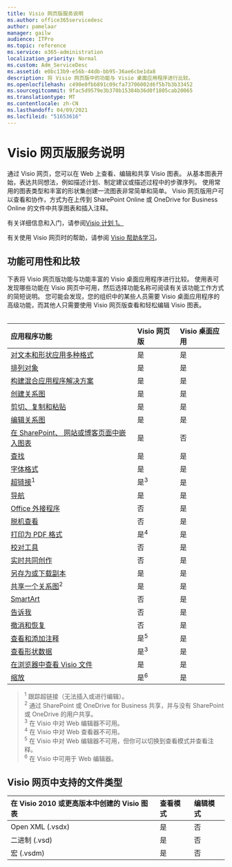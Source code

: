```yaml
---
title: Visio 网页版服务说明
ms.author: office365servicedesc
author: pamelaar
manager: gailw
audience: ITPro
ms.topic: reference
ms.service: o365-administration
localization_priority: Normal
ms.custom: Adm_ServiceDesc
ms.assetid: e0bc13b9-e56b-44db-bb95-36ae6cbe1da8
description: 将 Visio 网页版中的功能与 Visio 桌面应用程序进行比较。
ms.openlocfilehash: c490e0fbb891c09cfa73706002d6f5b7b3b33452
ms.sourcegitcommit: 9fac5d9579e3b370b15384b36d0f1805cab20065
ms.translationtype: MT
ms.contentlocale: zh-CN
ms.lasthandoff: 04/09/2021
ms.locfileid: "51653616"
---
```

# <a name="visio-for-the-web-service-description"></a>Visio 网页版服务说明

通过 Visio 网页，您可以在 Web 上查看、编辑和共享 Visio 图表。 从基本图表开始，表达共同想法，例如描述计划、制定建议或描述过程中的步骤序列。 使用常用的图表类型和丰富的形状集创建一流图表非常简单和简单。 Visio 网页版用户可以查看和协作，方式为在上传到 SharePoint Online 或 OneDrive for Business Online 的文件中共享图表和插入注释。
  
有关详细信息和入门，请参阅[Visio 计划 1。](https://products.office.com/visio/visio-online)
  
有关使用 Visio 网页时的帮助，请参阅 [Visio 帮助&学习](https://support.office.com/visio)。
  
## <a name="feature-availability-and-comparison"></a>功能可用性和比较

下表将 Visio 网页版功能与功能丰富的 Visio 桌面应用程序进行比较。 使用表可发现哪些功能在 Visio 网页中可用，然后选择功能名称可阅读有关该功能工作方式的简短说明。 您可能会发现，您的组织中的某些人员需要 Visio 桌面应用程序的高级功能，而其他人只需要使用 Visio 网页版查看和轻松编辑 Visio 图表。<br><br> 
  
| 应用程序功能 | Visio 网页版 | Visio 桌面应用 |
|:-----|:-----|:-----|
|[对文本和形状应用多种格式](visio-online.md#apply-rich-formatting-to-text-and-shapes) <br/> |是  <br/> |是  <br/> |
|[排列对象](visio-online.md#arrange-objects) <br/> |是  <br/> |是  <br/> |
|[构建混合应用程序解决方案](visio-online.md#build-mashup-solutions) <br/> |是  <br/> |是  <br/> |
|[创建关系图](visio-online.md#create-diagrams) <br/> |是  <br/> |是  <br/> |
|[剪切、复制和粘贴](visio-online.md#cut-copy-and-paste) <br/> |是  <br/> |是  <br/> |
|[编辑关系图](visio-online.md#edit-diagrams) <br/> |是  <br/> |是  <br/> |
|[在 SharePoint、 网站或博客页面中嵌入图表](visio-online.md#embed-diagram-in-a-sharepoint-web-or-blog-page) <br/> |是  <br/> |否  <br/> |
|[查找](visio-online.md#find) <br/> |是  <br/> |是  <br/> |
|[字体格式](visio-online.md#font-formatting) <br/> |是  <br/> |是  <br/> |
|[超链接](visio-online.md#hyperlinks)<sup>1</sup> <br/> |是<sup>3</sup> <br/> |是  <br/> |
|[导航](visio-online.md#navigation) <br/> |是  <br/> |是  <br/> |
|[Office 外接程序](visio-online.md#office-add-ins) <br/> |否  <br/> |是  <br/> |
|[脱机查看](visio-online.md#offline-viewing) <br/> |否  <br/> |是  <br/> |
|[打印为 PDF 格式](visio-online.md#print-to-pdf) <br/> |是<sup>4</sup> <br/> |是  <br/> |
|[校对工具](visio-online.md#proofing-tools) <br/> |否  <br/> |是  <br/> |
|[实时共同创作](visio-online.md#real-time-co-authoring) <br/> |否  <br/> |是  <br/> |
|[另存为或下载副本](visio-online.md#save-as-or-download-a-copy) <br/> |是  <br/> |是  <br/> |
|[共享一个关系图](visio-online.md#share-a-diagram)<sup>2</sup> <br/> |是  <br/> |是  <br/> |
|[SmartArt](visio-online.md#smartart) <br/> |否  <br/> |是  <br/> |
|[告诉我](visio-online.md#tell-me) <br/> |否  <br/> |是  <br/> |
|[撤消和恢复](visio-online.md#undo-and-redo) <br/> |否  <br/> |是  <br/> |
|[查看和添加注释](visio-online.md#view-and-add-comments) <br/> |是<sup>5</sup> <br/> |是  <br/> |
|[查看形状数据](visio-online.md#view-shape-data) <br/> |是<sup>3</sup> <br/> |是  <br/> |
|[在浏览器中查看 Visio 文件](visio-online.md#view-visio-files-in-the-browser) <br/> |是  <br/> |是  <br/> |
|[缩放](visio-online.md#zoom) <br/> |是<sup>6</sup> <br/> |是  <br/> |
   
> <sup>1</sup> 跟踪超链接（无法插入或进行编辑）。 
<br/><sup>2</sup> 通过 SharePoint 或 OneDrive for Business 共享，并与没有 SharePoint 或 OneDrive 的用户共享。 
<br/> <sup>3</sup> 在 Visio 中对 Web 编辑器不可用。
<br/><sup>4</sup> 在 Visio 中对 Web 查看器不可用。 
<br/><sup>5</sup> 在 Visio 中对 Web 编辑器不可用，但你可以切换到查看模式并查看注释。 
<br/><sup>6</sup> 在 Visio 中可用于 Web 编辑器。 
  
## <a name="supported-file-types-in-visio-for-the-web"></a>Visio 网页中支持的文件类型

| 在 Visio 2010 或更高版本中创建的 Visio 图表 | 查看模式 | 编辑模式 |
|:-----|:-----|:-----|
|Open XML (.vsdx)  <br/> |是  <br/> |否  <br/> |
|二进制 (.vsd)  <br/> |是  <br/> |否  <br/> |
|宏 (.vsdm)  <br/> |是  <br/> |否  <br/> |
   

